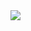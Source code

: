<img src ="https://github.com/Ahmedabbas75/AI-Project/assets/119451645/5622ae65-797d-4535-b235-69ff9fea2b9a">


 

